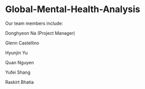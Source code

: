 # Global-Mental-Health-Analysis

Our team members include:

Donghyeon Na (Project Manager)

Glenn Castellino

Hyunjin Yu

Quan Nguyen

Yufei Shang

Raskirt Bhatia
